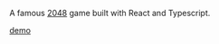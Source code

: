 A famous [2048](https://play2048.co/) game built with React and Typescript.

[demo](https://wowua.github.io/2048-game/)
